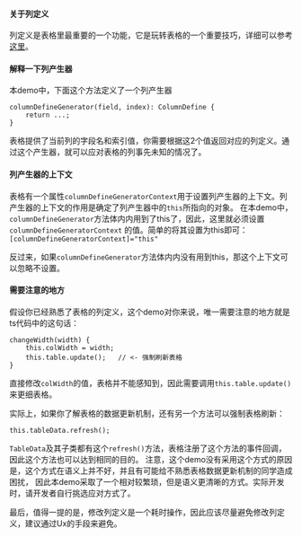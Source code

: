 
#### 关于列定义

列定义是表格里最重要的一个功能，它是玩转表格的一个重要技巧，详细可以参考[这里](/jigsaw/table/renderer)。

#### 解释一下列产生器

本demo中，下面这个方法定义了一个列产生器

```
columnDefineGenerator(field, index): ColumnDefine {
    return ...;
}

```

表格提供了当前列的字段名和索引值，你需要根据这2个值返回对应的列定义。通过这个产生器，就可以应对表格的列事先未知的情况了。

#### 列产生器的上下文
表格有一个属性`columnDefineGeneratorContext`用于设置列产生器的上下文。列产生器的上下文的作用是确定了列产生器中的`this`所指向的对象。
在本demo中，`columnDefineGenerator`方法体内内用到了this了，因此，这里就必须设置 `columnDefineGeneratorContext`
的值。简单的将其设置为this即可：`[columnDefineGeneratorContext]="this"`

反过来，如果`columnDefineGenerator`方法体内内没有用到this，那这个上下文可以忽略不设置。

#### 需要注意的地方

假设你已经熟悉了表格的列定义，这个demo对你来说，唯一需要注意的地方就是ts代码中的这句话：

```
changeWidth(width) {
    this.colWidth = width;
    this.table.update();   // <- 强制刷新表格
}
```

直接修改`colWidth`的值，表格并不能感知到，因此需要调用`this.table.update()`来更细表格。

实际上，如果你了解表格的数据更新机制，还有另一个方法可以强制表格刷新：

```
this.tableData.refresh();
```

`TableData`及其子类都有这个`refresh()`方法，表格注册了这个方法的事件回调，因此这个方法也可以达到相同的目的。
注意，这个demo没有采用这个方式的原因是，这个方式在语义上并不好，并且有可能给不熟悉表格数据更新机制的同学造成困扰，
因此本demo采取了一个相对较繁琐，但是语义更清晰的方式。实际开发时，请开发者自行挑选应对方式了。

最后，值得一提的是，修改列定义是一个耗时操作，因此应该尽量避免修改列定义，建议通过Ux的手段来避免。
